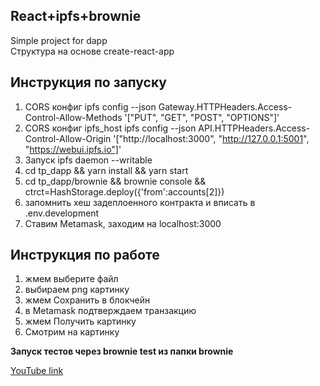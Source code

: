 ## React+ipfs+brownie
Simple project for dapp  
Структура на основе create-react-app  
## Инструкция по запуску
1. CORS конфиг ipfs config --json Gateway.HTTPHeaders.Access-Control-Allow-Methods '["PUT", "GET", "POST", "OPTIONS"]'
2. CORS конфиг ipfs_host ipfs config --json API.HTTPHeaders.Access-Control-Allow-Origin '["http://localhost:3000", "http://127.0.0.1:5001", "https://webui.ipfs.io"]'
3. Запуск ipfs daemon --writable
4. cd tp_dapp && yarn install && yarn start
5. cd tp_dapp/brownie && brownie console && ctrct=HashStorage.deploy({'from':accounts[2]})
6. запомнить хеш задеплоенного контракта и вписать в .env.development
7. Ставим Metamask, заходим на localhost:3000
## Инструкция по работе  
1. жмем выберите файл
2. выбираем png картинку
3. жмем Сохранить в блокчейн
4. в Metamask подтверждаем транзакцию
5. жмем Получить картинку
6. Смотрим на картинку

**Запуск тестов через brownie test из папки brownie**

[YouTube link](https://youtu.be/_TnmdM9hMTU)
